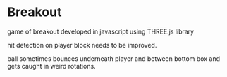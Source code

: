 # Breakout
game of breakout developed in javascript using THREE.js library

hit detection on player block needs to be improved. 

ball sometimes bounces underneath player and between bottom box and gets caught in weird rotations.

